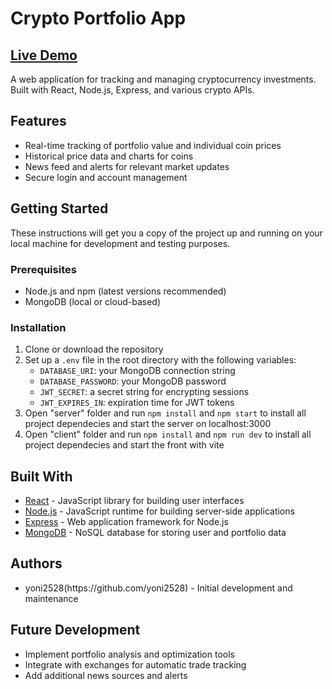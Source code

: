 <h1>Crypto Portfolio App</h1>

<h2><a href="https://bright-nasturtium-cb6759.netlify.app/">Live Demo</a></h2>

<p>A web application for tracking and managing cryptocurrency investments. Built with React, Node.js, Express, and various crypto APIs.</p>

<h2>Features</h2>

<ul>
  <li>Real-time tracking of portfolio value and individual coin prices</li>
  <li>Historical price data and charts for coins</li>
  <li>News feed and alerts for relevant market updates</li>
  <li>Secure login and account management</li>
</ul>

<h2>Getting Started</h2>

<p>These instructions will get you a copy of the project up and running on your local machine for development and testing purposes.</p>

<h3>Prerequisites</h3>

<ul>
  <li>Node.js and npm (latest versions recommended)</li>
  <li>MongoDB (local or cloud-based)</li>
</ul>

<h3>Installation</h3>

<ol>
  <li>Clone or download the repository</li>
  <li>Set up a <code>.env</code> file in the root directory with the following variables:
    <ul>
      <li><code>DATABASE_URI</code>: your MongoDB connection string</li>
      <li><code>DATABASE_PASSWORD</code>: your MongoDB password</li>
      <li><code>JWT_SECRET</code>: a secret string for encrypting sessions</li>
      <li><code>JWT_EXPIRES_IN</code>: expiration time for JWT tokens</li>
    </ul>
  </li>
  <li>Open "server" folder and run <code>npm install</code> and  <code>npm start</code> to install all project dependecies and start the server on localhost:3000</li>
   <li>Open "client" folder and run <code>npm install</code> and <code>npm run dev</code> to install all project dependecies and start the front with vite</li>
</ol>

<h2>Built With</h2>

<ul>
  <li><a href="https://reactjs.org/">React</a> - JavaScript library for building user interfaces</li>
  <li><a href="https://nodejs.org/">Node.js</a> - JavaScript runtime for building server-side applications</li>
  <li><a href="https://expressjs.com/">Express</a> - Web application framework for Node.js</li>
  <li><a href="https://www.mongodb.com/">MongoDB</a> - NoSQL database for storing user and portfolio data</li>
</ul>

<h2>Authors</h2>

<ul>
  <li>yoni2528(https://github.com/yoni2528) - Initial development and maintenance</li>
</ul>

<h2>Future Development</h2>

<ul>
  <li>Implement portfolio analysis and optimization tools</li>
  <li>Integrate with exchanges for automatic trade tracking</li>
  <li>Add additional news sources and alerts</li>
</ul>
